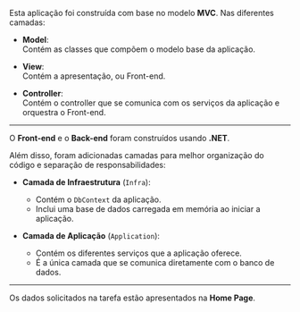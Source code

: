 Esta aplicação foi construída com base no modelo **MVC**. Nas diferentes camadas:

- **Model**:  
  Contém as classes que compõem o modelo base da aplicação.

- **View**:  
  Contém a apresentação, ou Front-end.

- **Controller**:  
  Contém o controller que se comunica com os serviços da aplicação e orquestra o Front-end.

---

O **Front-end** e o **Back-end** foram construídos usando **.NET**.

Além disso, foram adicionadas camadas para melhor organização do código e separação de responsabilidades:

- **Camada de Infraestrutura** (`Infra`):
  - Contém o `DbContext` da aplicação.
  - Inclui uma base de dados carregada em memória ao iniciar a aplicação.

- **Camada de Aplicação** (`Application`):
  - Contém os diferentes serviços que a aplicação oferece.
  - É a única camada que se comunica diretamente com o banco de dados.

---

Os dados solicitados na tarefa estão apresentados na **Home Page**.
